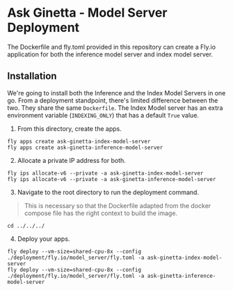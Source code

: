 # Ask Ginetta - Model Server Deployment

The Dockerfile and fly.toml provided in this repository can create a Fly.io application for both the inference model server and index model server.

## Installation

We're going to install both the Inference and the Index Model Servers in one go. From a deployment standpoint, there's limited difference between the two. They share the same `Dockerfile`. The Index Model server has an extra environment variable (`INDEXING_ONLY`) that has a default `True` value.

1. From this directory, create the apps.

```
fly apps create ask-ginetta-index-model-server
fly apps create ask-ginetta-inference-model-server
```

2. Allocate a private IP address for both.

```
fly ips allocate-v6 --private -a ask-ginetta-index-model-server
fly ips allocate-v6 --private -a ask-ginetta-inference-model-server
```

3. Navigate to the root directory to run the deployment command.

> This is necessary so that the Dockerfile adapted from the docker compose file has the right context to build the image.

```
cd ../../../
```

4. Deploy your apps.

```
fly deploy --vm-size=shared-cpu-8x --config ./deployment/fly.io/model_server/fly.toml -a ask-ginetta-index-model-server
fly deploy --vm-size=shared-cpu-8x --config ./deployment/fly.io/model_server/fly.toml -a ask-ginetta-inference-model-server
```
